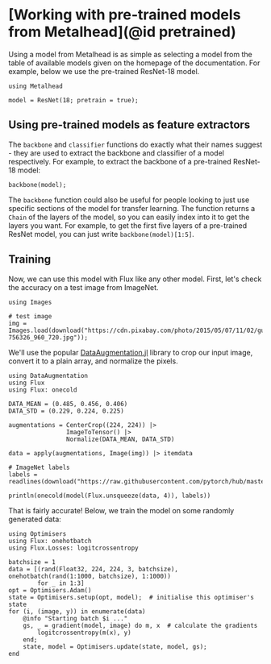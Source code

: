 # [Working with pre-trained models from Metalhead](@id pretrained)

Using a model from Metalhead is as simple as selecting a model from the table of available models given on the homepage of the documentation. For example, below we use the pre-trained ResNet-18 model.

```@example 1
using Metalhead
  
model = ResNet(18; pretrain = true);
```

## Using pre-trained models as feature extractors

The `backbone` and `classifier` functions do exactly what their names suggest - they are used to extract the backbone and classifier of a model respectively. For example, to extract the backbone of a pre-trained ResNet-18 model:

```@example 1
backbone(model);
```

The `backbone` function could also be useful for people looking to just use specific sections of the model for transfer learning. The function returns a `Chain` of the layers of the model, so you can easily index into it to get the layers you want. For example, to get the first five layers of a pre-trained ResNet model,
you can just write `backbone(model)[1:5]`.

## Training

Now, we can use this model with Flux like any other model. First, let's check the accuracy on a test image from ImageNet.

```@example 1
using Images

# test image
img = Images.load(download("https://cdn.pixabay.com/photo/2015/05/07/11/02/guitar-756326_960_720.jpg"));
```

We'll use the popular [DataAugmentation.jl](https://github.com/lorenzoh/DataAugmentation.jl) library to crop our input image, convert it to a plain array, and normalize the pixels.

```@example 1
using DataAugmentation
using Flux
using Flux: onecold

DATA_MEAN = (0.485, 0.456, 0.406)
DATA_STD = (0.229, 0.224, 0.225)

augmentations = CenterCrop((224, 224)) |>
                ImageToTensor() |>
                Normalize(DATA_MEAN, DATA_STD)

data = apply(augmentations, Image(img)) |> itemdata

# ImageNet labels
labels = readlines(download("https://raw.githubusercontent.com/pytorch/hub/master/imagenet_classes.txt"))

println(onecold(model(Flux.unsqueeze(data, 4)), labels))
```

That is fairly accurate! Below, we train the model on some randomly generated data:

```@example 1
using Optimisers
using Flux: onehotbatch
using Flux.Losses: logitcrossentropy

batchsize = 1
data = [(rand(Float32, 224, 224, 3, batchsize), onehotbatch(rand(1:1000, batchsize), 1:1000))
        for _ in 1:3]
opt = Optimisers.Adam()
state = Optimisers.setup(opt, model);  # initialise this optimiser's state
for (i, (image, y)) in enumerate(data)
    @info "Starting batch $i ..."
    gs, _ = gradient(model, image) do m, x  # calculate the gradients
        logitcrossentropy(m(x), y)
    end;
    state, model = Optimisers.update(state, model, gs);
end
```
